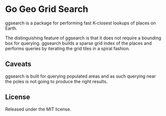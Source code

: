 # Go Geo Grid Search

ggsearch is a package for performing fast K-closest lookups of places
on Earth.

The distinguishing feature of ggsearch is that it does not require a
bounding box for querying. ggsearch builds a sparse grid index of the places
and performs queries by iterating the grid tiles in a spiral fashion.

## Caveats

ggsearch is built for querying populated areas and as such querying
near the poles is not going to produce the right results.

## License

Released under the MIT license.
